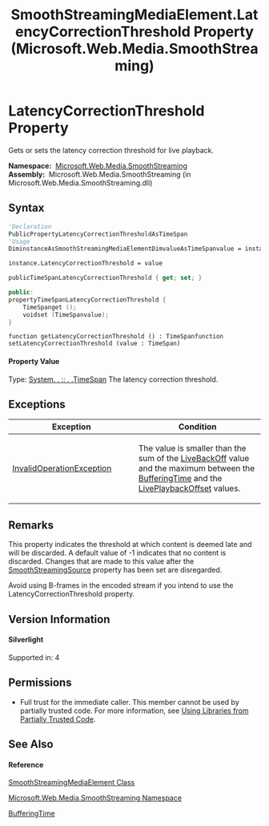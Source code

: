 ﻿---
title: SmoothStreamingMediaElement.LatencyCorrectionThreshold Property  (Microsoft.Web.Media.SmoothStreaming)
TOCTitle: LatencyCorrectionThreshold Property
ms:assetid: P:Microsoft.Web.Media.SmoothStreaming.SmoothStreamingMediaElement.LatencyCorrectionThreshold
ms:mtpsurl: https://msdn.microsoft.com/en-us/library/microsoft.web.media.smoothstreaming.smoothstreamingmediaelement.latencycorrectionthreshold(v=VS.90)
ms:contentKeyID: 32682299
ms.date: 05/02/2012
mtps_version: v=VS.90
f1_keywords:
- Microsoft.Web.Media.SmoothStreaming.SmoothStreamingMediaElement.get_LatencyCorrectionThreshold
- Microsoft.Web.Media.SmoothStreaming.SmoothStreamingMediaElement.set_LatencyCorrectionThreshold
- Microsoft.Web.Media.SmoothStreaming.SmoothStreamingMediaElement.LatencyCorrectionThreshold
dev_langs:
- CSharp
- JScript
- VB
- c++
api_location:
- Microsoft.Web.Media.SmoothStreaming.dll
api_name:
- Microsoft.Web.Media.SmoothStreaming.SmoothStreamingMediaElement.get_LatencyCorrectionThreshold
- Microsoft.Web.Media.SmoothStreaming.SmoothStreamingMediaElement.LatencyCorrectionThreshold
- Microsoft.Web.Media.SmoothStreaming.SmoothStreamingMediaElement.set_LatencyCorrectionThreshold
api_type:
- Managed
topic_type:
- apiref
- kbSyntax
product_family_name: VS
ROBOTS: INDEX,FOLLOW
---

# LatencyCorrectionThreshold Property

Gets or sets the latency correction threshold for live playback.

**Namespace:**  [Microsoft.Web.Media.SmoothStreaming](microsoft-web-media-smoothstreaming-namespace_1.md)  
**Assembly:**  Microsoft.Web.Media.SmoothStreaming (in Microsoft.Web.Media.SmoothStreaming.dll)

## Syntax

``` vb
'Declaration
PublicPropertyLatencyCorrectionThresholdAsTimeSpan
'Usage
DiminstanceAsSmoothStreamingMediaElementDimvalueAsTimeSpanvalue = instance.LatencyCorrectionThreshold

instance.LatencyCorrectionThreshold = value
```

``` csharp
publicTimeSpanLatencyCorrectionThreshold { get; set; }
```

``` c++
public:
propertyTimeSpanLatencyCorrectionThreshold {
    TimeSpanget ();
    voidset (TimeSpanvalue);
}
```

``` jscript
function getLatencyCorrectionThreshold () : TimeSpanfunction setLatencyCorrectionThreshold (value : TimeSpan)
```

#### Property Value

Type: [System. . :: . .TimeSpan](https://msdn.microsoft.com/en-us/library/269ew577\(v=vs.90\))  
The latency correction threshold.  

## Exceptions

<table>
<colgroup>
<col style="width: 50%" />
<col style="width: 50%" />
</colgroup>
<thead>
<tr class="header">
<th>Exception</th>
<th>Condition</th>
</tr>
</thead>
<tbody>
<tr class="odd">
<td><a href="https://msdn.microsoft.com/en-us/library/2asft85a(v=vs.90)">InvalidOperationException</a></td>
<td><p>The value is smaller than the sum of the <a href="smoothstreamingmediaelement-livebackoff-property-microsoft-web-media-smoothstreaming_1.md">LiveBackOff</a> value and the maximum between the <a href="smoothstreamingmediaelement-bufferingtime-property-microsoft-web-media-smoothstreaming_1.md">BufferingTime</a> and the <a href="smoothstreamingmediaelement-liveplaybackoffset-property-microsoft-web-media-smoothstreaming_1.md">LivePlaybackOffset</a> values.</p></td>
</tr>
</tbody>
</table>


## Remarks

This property indicates the threshold at which content is deemed late and will be discarded. A default value of -1 indicates that no content is discarded. Changes that are made to this value after the [SmoothStreamingSource](smoothstreamingmediaelement-smoothstreamingsource-property-microsoft-web-media-smoothstreaming_1.md) property has been set are disregarded.

Avoid using B-frames in the encoded stream if you intend to use the LatencyCorrectionThreshold property.

## Version Information

#### Silverlight

Supported in: 4  

## Permissions

  - Full trust for the immediate caller. This member cannot be used by partially trusted code. For more information, see [Using Libraries from Partially Trusted Code](https://msdn.microsoft.com/en-us/library/8skskf63\(v=vs.90\)).

## See Also

#### Reference

[SmoothStreamingMediaElement Class](smoothstreamingmediaelement-class-microsoft-web-media-smoothstreaming_1.md)

[Microsoft.Web.Media.SmoothStreaming Namespace](microsoft-web-media-smoothstreaming-namespace_1.md)

[BufferingTime](https://msdn.microsoft.com/en-us/library/cc190360\(v=vs.90\))

